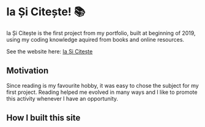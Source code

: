 # Ia Și Citește! :books:


 Ia Și Citește is the first project from my portfolio, built at beginning of 2019, using my coding knowledge aquired from books and online resources.
 
See the website here: [Ia Și Citește](https://silviurdr.github.io/index.html)
 
 ## Motivation

Since reading is my favourite hobby, it was easy to chose the subject for my first project. Reading helped me evolved in many ways and I like to promote this activity whenever I have an opportunity.

## How I built this site

